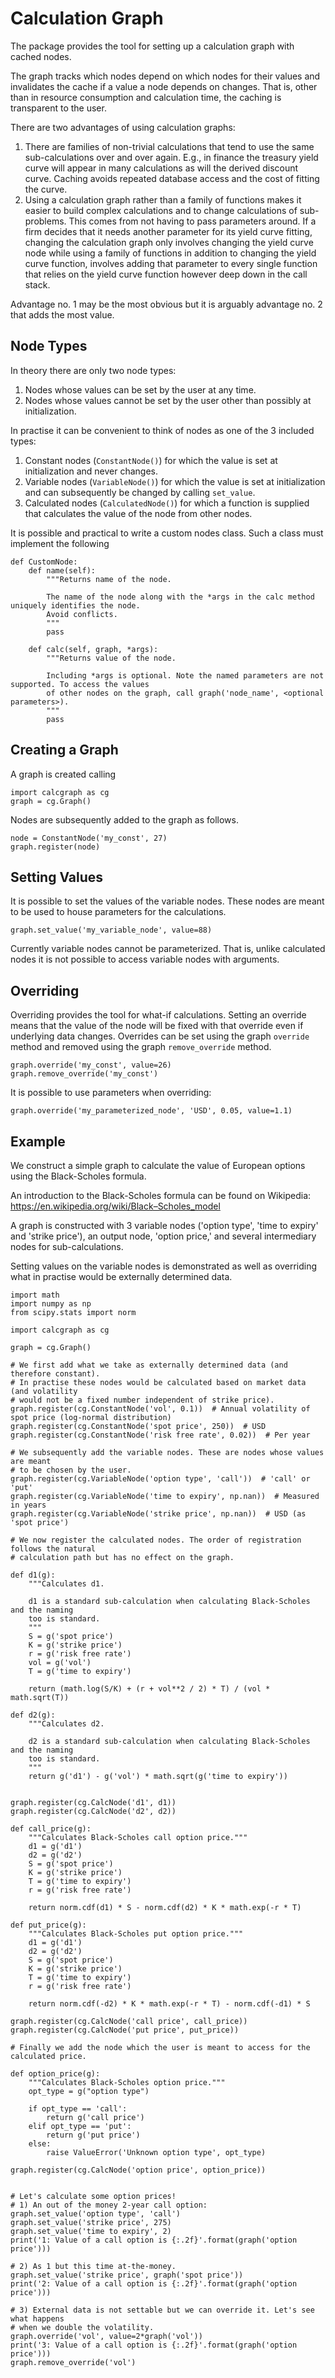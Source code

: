 # Calculation Graph

The package provides the tool for setting up a calculation graph with cached nodes. 

The graph tracks which nodes depend on which nodes for their values and invalidates 
the cache if a value a node depends on changes. That is, other than in resource consumption
and calculation time, the caching is transparent to the user.

There are two advantages of using calculation graphs:

1. There are families of non-trivial calculations that tend to use the same sub-calculations over and over again. 
E.g., in finance the treasury yield curve will appear in many calculations as will the derived discount curve. Caching
avoids repeated database access and the cost of fitting the curve.
2. Using a calculation graph rather than a family of functions makes it easier to build complex calculations and to 
change calculations of sub-problems. This comes from not having to pass parameters around. If a firm decides 
that it needs another parameter for its yield curve fitting, changing the calculation graph only involves changing
the yield curve node while using a family of functions in addition to changing the yield curve function, 
involves adding that parameter to every single function that 
relies on the yield curve function however deep down in the call stack.

Advantage no. 1 may be the most obvious but it is arguably advantage no. 2 that adds the most value. 

## Node Types
In theory there are only two node types:
1. Nodes whose values can be set by the user at any time.
2. Nodes whose values cannot be set by the user other than possibly at initialization.

In practise it can be convenient to think of nodes as one of the 3 included types:
1. Constant nodes (`ConstantNode()`) for which the value is set at initialization and never changes.
2. Variable nodes (`VariableNode()`) for which the value is set at initialization and can subsequently be changed by calling `set_value`.
3. Calculated nodes (`CalculatedNode()`) for which a function is supplied that calculates the value of the node from other nodes.

It is possible and practical to write a custom nodes class. Such a class must implement the following

```
def CustomNode:
    def name(self):
        """Returns name of the node.
        
        The name of the node along with the *args in the calc method uniquely identifies the node.
        Avoid conflicts.
        """
        pass
        
    def calc(self, graph, *args):
        """Returns value of the node.
        
        Including *args is optional. Note the named parameters are not supported. To access the values
        of other nodes on the graph, call graph('node_name', <optional parameters>).
        """
        pass
```

## Creating a Graph

A graph is created calling
```
import calcgraph as cg
graph = cg.Graph()
```

Nodes are subsequently added to the graph as follows.
```
node = ConstantNode('my_const', 27)
graph.register(node)
```

## Setting Values
It is possible to set the values of the variable nodes. These nodes are meant to be used to house parameters for the calculations. 
```
graph.set_value('my_variable_node', value=88)
```
Currently variable nodes cannot be parameterized. That is, unlike calculated nodes it is not possible to access variable nodes with arguments. 

## Overriding
Overriding provides the tool for what-if calculations. Setting an override means that the value of the node will be fixed with that override even if underlying data changes. Overrides can be set using the graph `override` method and removed using the graph `remove_override` method.
```
graph.override('my_const', value=26)
graph.remove_override('my_const')
```
It is possible to use parameters when overriding:
```
graph.override('my_parameterized_node', 'USD', 0.05, value=1.1)
```

## Example
We construct a simple graph to calculate the value of European options using the Black-Scholes formula.

An introduction to the Black-Scholes formula can be found on Wikipedia:
https://en.wikipedia.org/wiki/Black–Scholes_model

A graph is constructed with 3 variable nodes ('option type', 'time to expiry'
and 'strike price'), an output node, 'option price,' and several intermediary
nodes for sub-calculations.

Setting values on the variable nodes is demonstrated as well as overriding
what in practise would be externally determined data.

```
import math
import numpy as np
from scipy.stats import norm

import calcgraph as cg

graph = cg.Graph()

# We first add what we take as externally determined data (and therefore constant).
# In practise these nodes would be calculated based on market data (and volatility
# would not be a fixed number independent of strike price).
graph.register(cg.ConstantNode('vol', 0.1))  # Annual volatility of spot price (log-normal distribution)
graph.register(cg.ConstantNode('spot price', 250))  # USD
graph.register(cg.ConstantNode('risk free rate', 0.02))  # Per year

# We subsequently add the variable nodes. These are nodes whose values are meant
# to be chosen by the user.
graph.register(cg.VariableNode('option type', 'call'))  # 'call' or 'put'
graph.register(cg.VariableNode('time to expiry', np.nan))  # Measured in years
graph.register(cg.VariableNode('strike price', np.nan))  # USD (as 'spot price')

# We now register the calculated nodes. The order of registration follows the natural
# calculation path but has no effect on the graph.

def d1(g):
    """Calculates d1.

    d1 is a standard sub-calculation when calculating Black-Scholes and the naming
    too is standard.
    """
    S = g('spot price')
    K = g('strike price')
    r = g('risk free rate')
    vol = g('vol')
    T = g('time to expiry')

    return (math.log(S/K) + (r + vol**2 / 2) * T) / (vol * math.sqrt(T))

def d2(g):
    """Calculates d2.

    d2 is a standard sub-calculation when calculating Black-Scholes and the naming
    too is standard.
    """
    return g('d1') - g('vol') * math.sqrt(g('time to expiry'))


graph.register(cg.CalcNode('d1', d1))
graph.register(cg.CalcNode('d2', d2))

def call_price(g):
    """Calculates Black-Scholes call option price."""
    d1 = g('d1')
    d2 = g('d2')
    S = g('spot price')
    K = g('strike price')
    T = g('time to expiry')
    r = g('risk free rate')

    return norm.cdf(d1) * S - norm.cdf(d2) * K * math.exp(-r * T)

def put_price(g):
    """Calculates Black-Scholes put option price."""
    d1 = g('d1')
    d2 = g('d2')
    S = g('spot price')
    K = g('strike price')
    T = g('time to expiry')
    r = g('risk free rate')

    return norm.cdf(-d2) * K * math.exp(-r * T) - norm.cdf(-d1) * S

graph.register(cg.CalcNode('call price', call_price))
graph.register(cg.CalcNode('put price', put_price))

# Finally we add the node which the user is meant to access for the calculated price.

def option_price(g):
    """Calculates Black-Scholes option price."""
    opt_type = g("option type")

    if opt_type == 'call':
        return g('call price')
    elif opt_type == 'put':
        return g('put price')
    else:
        raise ValueError('Unknown option type', opt_type)

graph.register(cg.CalcNode('option price', option_price))


# Let's calculate some option prices!
# 1) An out of the money 2-year call option:
graph.set_value('option type', 'call')
graph.set_value('strike price', 275)
graph.set_value('time to expiry', 2)
print('1: Value of a call option is {:.2f}'.format(graph('option price')))

# 2) As 1 but this time at-the-money.
graph.set_value('strike price', graph('spot price'))
print('2: Value of a call option is {:.2f}'.format(graph('option price')))

# 3) External data is not settable but we can override it. Let's see what happens
# when we double the volatility.
graph.override('vol', value=2*graph('vol'))
print('3: Value of a call option is {:.2f}'.format(graph('option price')))
graph.remove_override('vol')
```
